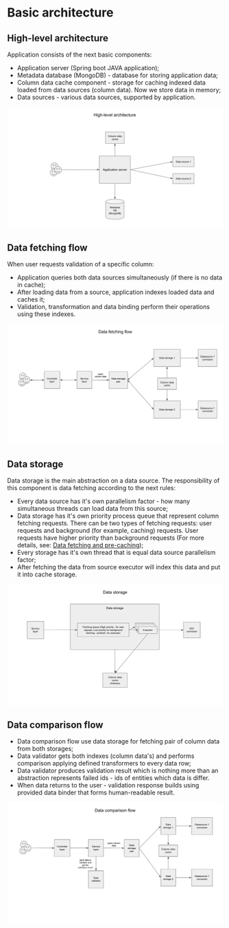 # Basic architecture

## High-level architecture 

Application consists of the next basic components:
- Application server (Spring boot JAVA application);
- Metadata database (MongoDB) - database for storing application data;
- Column data cache component - storage for caching indexed data loaded from data sources (column data). Now we store data in memory;
- Data sources - various data sources, supported by application.  

![](img/pic-6.png)

## Data fetching flow

When user requests validation of a specific column:
 - Application queries both data sources simultaneously (if there is no data in cache);
 - After loading data from a source, application indexes loaded data and caches it;
 - Validation, transformation and data binding perform their operations using these indexes.

![](img/pic-7.png)

## Data storage

Data storage is the main abstraction on a data source. The responsibility of this component is data fetching according to the next rules:
- Every data source has it's own parallelism factor - how many simultaneous threads can load data from this source;
- Data storage has it's own priority process queue that represent column fetching requests. There can be two types of fetching requests: user requests and background 
(for example, caching) requests. User requests have higher priority than background requests (For more details, 
see: [Data fetching and pre-caching](/docs/features_data_fetching_and_caching.md));
- Every storage has it's own thread that is equal data source parallelism factor;
- After fetching the data from source executor will index this data and put it into cache storage.

![](img/pic-8.png)

## Data comparison flow

- Data comparison flow use data storage for fetching pair of column data from both storages;
- Data validator gets both indexes (column data's) and performs comparison applying defined transformers to every data row;
- Data validator produces validation result which is nothing more than an abstraction represents failed ids - ids of entities which data is differ.
- When data returns to the user - validation response builds using provided data binder that forms human-readable result.

![](img/pic-9.png)